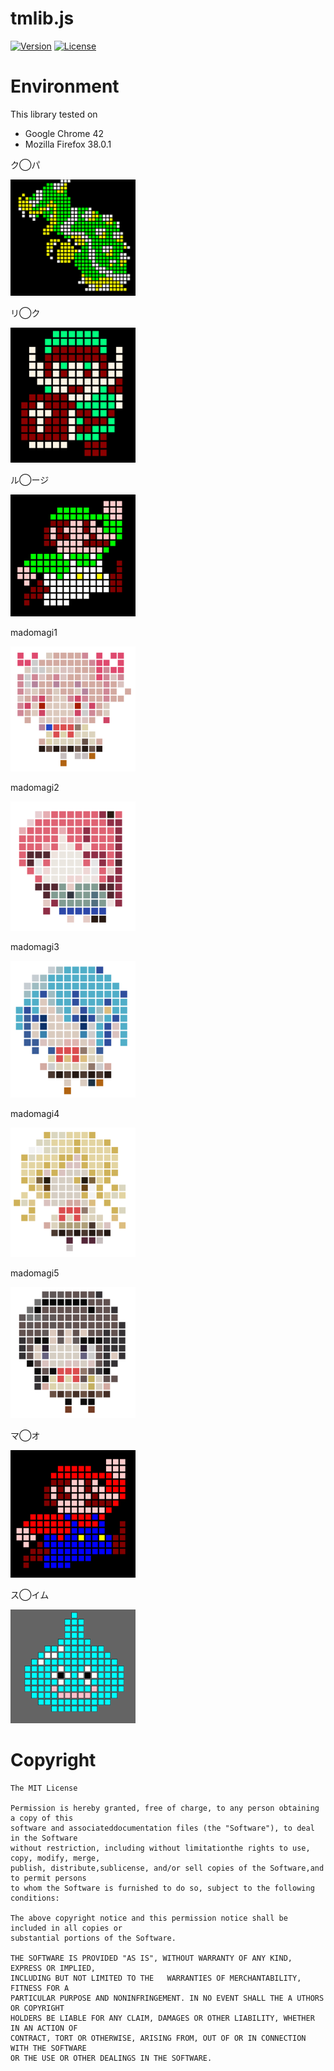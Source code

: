 # tmlib.js
[![Version](https://img.shields.io/badge/version-v0.5.0-blue.svg?style=flat)](http://phi-jp.github.io/tmlib.js)
[![License](https://img.shields.io/badge/license-MIT-lightgrey.svg?style=flat)](http://opensource.org/licenses/MIT)

# Environment
This library tested on
- Google Chrome 42
- Mozilla Firefox 38.0.1

ク◯パ

<img src="./Raw/images/koopa.png" width="200" alt="koopa">

リ◯ク

<img src="./Raw/images/link.png" width="200" alt="link">

ル◯ージ

<img src="./Raw/images/luigi.png" width="200" alt="luigi">

madomagi1

<img src="./Raw/images/madomagi1.png" width="200" alt="madomagi1">

madomagi2

<img src="./Raw/images/madomagi2.png" width="200" alt="madomagi2">

madomagi3

<img src="./Raw/images/madomagi3.png" width="200" alt="madomagi3">

madomagi4

<img src="./Raw/images/madomagi4.png" width="200" alt="madomagi4">

madomagi5

<img src="./Raw/images/madomagi5.png" width="200" alt="madomagi5">

マ◯オ

<img src="./Raw/images/mario.png" width="200" alt="mario">

ス◯イム

<img src="./Raw/images/slime.png" width="200" alt="slime">

# Copyright
    The MIT License

    Permission is hereby granted, free of charge, to any person obtaining a copy of this
    software and associateddocumentation files (the "Software"), to deal in the Software
    without restriction, including without limitationthe rights to use, copy, modify, merge,
    publish, distribute,sublicense, and/or sell copies of the Software,and to permit persons
    to whom the Software is furnished to do so, subject to the following conditions:

    The above copyright notice and this permission notice shall be included in all copies or 
    substantial portions of the Software.

    THE SOFTWARE IS PROVIDED "AS IS", WITHOUT WARRANTY OF ANY KIND, EXPRESS OR IMPLIED, 
    INCLUDING BUT NOT LIMITED TO THE   WARRANTIES OF MERCHANTABILITY, FITNESS FOR A
    PARTICULAR PURPOSE AND NONINFRINGEMENT. IN NO EVENT SHALL THE A UTHORS OR COPYRIGHT
    HOLDERS BE LIABLE FOR ANY CLAIM, DAMAGES OR OTHER LIABILITY, WHETHER IN AN ACTION OF
    CONTRACT, TORT OR OTHERWISE, ARISING FROM, OUT OF OR IN CONNECTION WITH THE SOFTWARE
    OR THE USE OR OTHER DEALINGS IN THE SOFTWARE.
